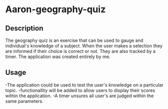 # Aaron-geography-quiz

## Description
The geography quiz is an exercise that can be used to gauge and individual's knowledge of a subject. When the user makes a selection they are informed if their choice is correct or not. They are also tracked by a timer. The application was created entirely by me.

## Usage
-The application could be used to test the user's knowledge on a particular topic.
-functionallity will be added to allow users to display their scores within the application.
-A timer unsures all user's are judged within the same parameters.
